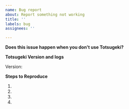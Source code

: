 ```yaml
---
name: Bug report
about: Report something not working
title: ''
labels: bug
assignees: ''

---
```


<!--- Provide a general summary of the issue in the Title above -->
<!--- Describe the bug below -->

**Does this issue happen when you don't use Totsugeki?**
<!--- If you answered yes to this question, this is not a bug with Totsugeki and is just a bug with GGST -->

**Totsugeki Version and logs**
<!--- Provide the version of Totsugeki you're using, along with a screenshot or copy-paste of the logs. -->
Version: 

**Steps to Reproduce**
<!--- What did you do to cause this issue to happen -->
<!--- Does this happen all the time or only some of the time? -->
1. 
2. 
3. 
4.
